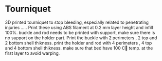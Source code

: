 # Tourniquet
3D printed tourniquet to stop bleeding, especially related to penetrating injuries
.....
Print these using ABS filament at 0.2 mm layer height and infill 100%.
buckle and rod needs to be printed with support, make sure there is no support on the holder part.
Print the buckle with 2 perimeters , 2 top and 2 bottom shell thikness.
print the holder and rod with 4 perimeters , 4 top and 4 bottom shell thikness.
make sure that bed have 100 Cْ temp. at the first layer to avoid warping.
